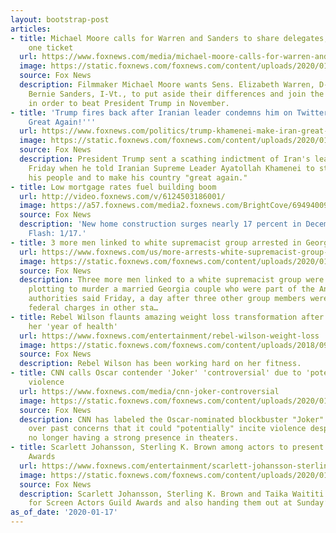 ```yaml
---
layout: bootstrap-post
articles:
- title: Michael Moore calls for Warren and Sanders to share delegates, unite under
    one ticket
  url: https://www.foxnews.com/media/michael-moore-calls-for-warren-and-sanders-to-share-delegates-unify-under-one-ticket
  image: https://static.foxnews.com/foxnews.com/content/uploads/2020/01/Sanders-Moore-Warren-AP-REUTERS-AP.jpg
  source: Fox News
  description: Filmmaker Michael Moore wants Sens. Elizabeth Warren, D-Mass., and
    Bernie Sanders, I-Vt., to put aside their differences and join the same ticket
    in order to beat President Trump in November.
- title: 'Trump fires back after Iranian leader condemns him on Twitter: ''Make Iran
    Great Again!'''
  url: https://www.foxnews.com/politics/trump-khamenei-make-iran-great-again
  image: https://static.foxnews.com/foxnews.com/content/uploads/2020/01/khamenei-trump-AP.jpg
  source: Fox News
  description: President Trump sent a scathing indictment of Iran's leadership on
    Friday when he told Iranian Supreme Leader Ayatollah Khamenei to stop killing
    his people and to make his country "great again."
- title: Low mortgage rates fuel building boom
  url: http://video.foxnews.com/v/6124503186001/
  image: https://a57.foxnews.com/media2.foxnews.com/BrightCove/694940094001/2020/01/17/640/360/694940094001_6124493235001_6124503186001-vs.jpg
  source: Fox News
  description: 'New home construction surges nearly 17 percent in December; Fox Biz
    Flash: 1/17.'
- title: 3 more men linked to white supremacist group arrested in Georgia
  url: https://www.foxnews.com/us/more-arrests-white-supremacist-group-georgia
  image: https://static.foxnews.com/foxnews.com/content/uploads/2020/01/AP20017640861132.jpg
  source: Fox News
  description: Three more men linked to a white supremacist group were charged with
    plotting to murder a married Georgia couple who were part of the Antifa movement,
    authorities said Friday, a day after three other group members were arrested on
    federal charges in other sta…
- title: Rebel Wilson flaunts amazing weight loss transformation after declaring 2020
    her 'year of health'
  url: https://www.foxnews.com/entertainment/rebel-wilson-weight-loss
  image: https://static.foxnews.com/foxnews.com/content/uploads/2018/09/602bb0d4-rebel-wilson-ap.jpg
  source: Fox News
  description: Rebel Wilson has been working hard on her fitness.
- title: CNN calls Oscar contender 'Joker' 'controversial' due to 'potentially' inciting
    violence
  url: https://www.foxnews.com/media/cnn-joker-controversial
  image: https://static.foxnews.com/foxnews.com/content/uploads/2020/01/Joker-CNN-Logo.jpg
  source: Fox News
  description: CNN has labeled the Oscar-nominated blockbuster "Joker" as "controversial"
    over past concerns that it could "potentially" incite violence despite the film
    no longer having a strong presence in theaters.
- title: Scarlett Johansson, Sterling K. Brown among actors to present at 2020 SAG
    Awards
  url: https://www.foxnews.com/entertainment/scarlett-johansson-sterling-k-brown-among-actors-to-present-at-2020-sag-awards
  image: https://static.foxnews.com/foxnews.com/content/uploads/2020/01/sag.jpg
  source: Fox News
  description: Scarlett Johansson, Sterling K. Brown and Taika Waititi will be up
    for Screen Actors Guild Awards and also handing them out at Sunday’s ceremony.
as_of_date: '2020-01-17'
---
```



